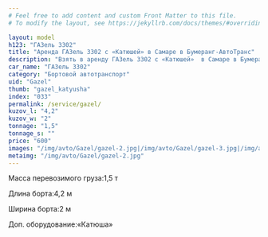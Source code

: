 ```yaml
---
# Feel free to add content and custom Front Matter to this file.
# To modify the layout, see https://jekyllrb.com/docs/themes/#overriding-theme-defaults

layout: model
h123: "ГАЗель 3302"
title: "Аренда ГАЗель 3302 с «Катюшей» в Самаре в Бумеранг-АвтоТранс"
description: "Взять в аренду ГАЗель 3302 с «Катюшей»  в Самаре в Бумеранг-АвтоТранс"
car_name: "ГАЗель 3302"
category: "Бортовой автотранспорт"
uid: "Gazel"
thumb: "gazel_katyusha"
index: "033"
permalink: /service/gazel/
kuzov_l: "4,2"
kuzov_w: "2"
tonnage: "1,5"
tonnage_s: ""
price: "600"
images: "/img/avto/Gazel/gazel-2.jpg|/img/avto/Gazel/gazel-3.jpg|/img/avto/Gazel/gazel-4.jpg"
metaimg: "/img/avto/Gazel/gazel-2.jpg"
---
```


<p><span>Масса перевозимого груза:</span><span>1,5 т</span></p>

<p><span>Длина борта:</span><span>4,2 м</span></p>

<p><span>Ширина борта:</span><span>2 м</span></p>

<p><span>Доп. оборудование:</span><span>«Катюша»</span></p>
